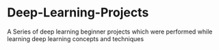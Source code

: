 # Deep-Learning-Projects
A Series of deep learning beginner projects which were performed while learning deep learning concepts and techniques
